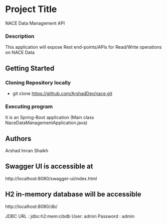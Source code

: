 # Project Title
NACE Data Management API


### Description

This application will expose Rest end-points/APIs for Read/Write operations on NACE Data

## Getting Started

### Cloning Repository locally

* git clone https://github.com/ArshadDev/nace.git


### Executing program

It is an Spring-Boot application (Main class NaceDataManagementApplication.java)


## Authors

Arshad Imran Shaikh


## Swagger UI is accessible at 
http://localhost:8080/swagger-ui/index.html


## H2 in-memory database will be accessible
http://localhost:8080/db/

JDBC URL : jdbc:h2:mem:cibdb
User: admin
Password : admin